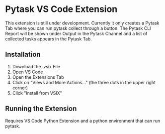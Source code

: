 # Pytask VS Code Extension
This extension is still under development. Currently it only creates a Pytask Tab where you can run pytask collect through a button. The Pytask CLI Report will be shown under Output in the Pytask Channel and a list of collected tasks appears in the Pytask Tab.

## Installation
1. Download the .vsix File
2. Open VS Code
3. Open the Extensions Tab
4. Click on "Views and More Actions..." (the three dots in the upper right corner)
5. Click "Install from VSIX"

## Running the Extension
Requires VS Code Python Extension and a python environment that can run pytask.